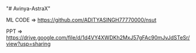 "# Avinya-AstraX" 


ML CODE => https://github.com/ADITYASINGH77770000/nsut

PPT => https://drive.google.com/file/d/1d4VY4XWDKh2MxJ57gFAc90mJvJdSTeSr/view?usp=sharing
